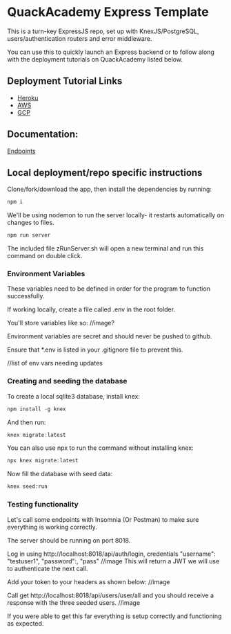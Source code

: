 # QuackAcademy Express Template

This is a turn-key ExpressJS repo, set up with KnexJS/PostgreSQL, users/authentication routers and error middleware.

You can use this to quickly launch an Express backend or to follow along with the deployment tutorials on QuackAcademy listed below.

## Deployment Tutorial Links
* [Heroku](https://www.quackacademy.com/curriculum/backend/09a-heroku)
* [AWS](https://www.quackacademy.com/curriculum/backend/09b-aws)
* [GCP](https://www.quackacademy.com/curriculum/backend/09c-gcp)

## Documentation:
[Endpoints](https://github.com//QuackAcademy/Express-Template/blob/master/Endpoints.md)

## Local deployment/repo specific instructions

Clone/fork/download the app, then install the dependencies by running:
```js
npm i
```
We'll be using nodemon to run the server locally- it restarts automatically on changes to files.
```js
npm run server
```
The included file zRunServer.sh will open a new terminal and run this command on double click.

### Environment Variables
These variables need to be defined in order for the program to function successfully.

If working locally, create a file called .env in the root folder. 

You'll store variables like so: //image?

Environment variables are secret and should never be pushed to github. 

Ensure that *.env is listed in your .gitignore file to prevent this.

//list of env vars needing updates

### Creating and seeding the database
To create a local sqlite3 database, install knex:
```js
npm install -g knex
```
And then run:
```js
knex migrate:latest
```
You can also use npx to run the command without installing knex:
```js
npx knex migrate:latest
```
Now fill the database with seed data:
```js
knex seed:run
```

### Testing functionality
Let's call some endpoints with Insomnia (Or Postman) to make sure everything is working correctly.

The server should be running on port 8018. 

Log in using http://localhost:8018/api/auth/login, credentials "username": "testuser1", "password":, "pass"
//image
This will return a JWT we will use to authenticate the next call.

Add your token to your headers as shown below:
//image

Call get http://localhost:8018/api/users/user/all and you should receive a response with the three seeded users.
//image

If you were able to get this far everything is setup correctly and functioning as expected.